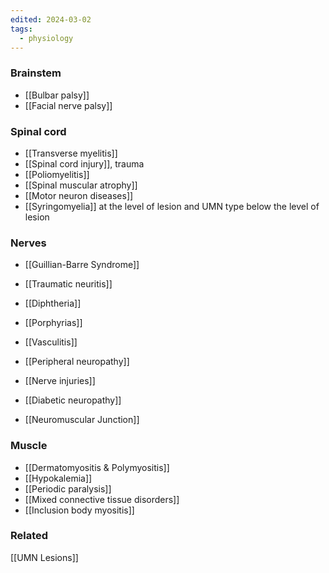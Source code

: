 ```yaml
---
edited: 2024-03-02
tags:
  - physiology
---
```

### Brainstem
- [[Bulbar palsy]] 
- [[Facial nerve palsy]] 
### Spinal cord
- [[Transverse myelitis]]
- [[Spinal cord injury]], trauma
- [[Poliomyelitis]] 
- [[Spinal muscular atrophy]] 
- [[Motor neuron diseases]] 
- [[Syringomyelia]] at the level of lesion and UMN type below the level of lesion
### Nerves
- [[Guillian-Barre Syndrome]]
- [[Traumatic neuritis]]
- [[Diphtheria]]
- [[Porphyrias]]
- [[Vasculitis]] 
- [[Peripheral neuropathy]]
- [[Nerve injuries]]
- [[Diabetic neuropathy]]

- [[Neuromuscular Junction]]

### Muscle
- [[Dermatomyositis & Polymyositis]]
- [[Hypokalemia]] 
- [[Periodic paralysis]] 
- [[Mixed connective tissue disorders]]
- [[Inclusion body myositis]] 

### Related
[[UMN Lesions]] 